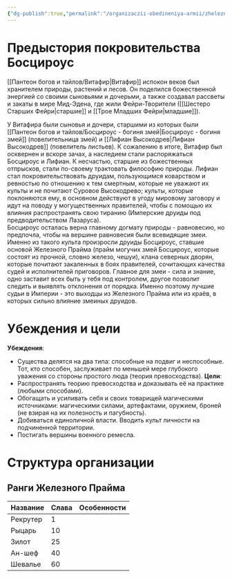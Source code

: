 ```yaml
---
{"dg-publish":true,"permalink":"/organizaczii-obedineniya-armii/zheleznyj-prajm/","dgPassFrontmatter":true}
---
```


# Предыстория покровительства Босцироус
[[Пантеон богов и тайлов/Витафир\|Витафир]] испокон веков был хранителем природы, растений и лесов. Он поделился божественной энергией со своими сыновьями и дочерьми, а также создавал рассветы и закаты в мире Мид-Эдена, где жили Фейри-Творители ([[Шестеро Старших Фейри\|старшие]] и [[Трое Младших Фейри\|младшие]]).

У Витафира были сыновья и дочери, старшими из которых были [[Пантеон богов и тайлов/Босцироус - богиня змей\|Босцироус - богиня змей]] (повелительница змей) и [[Лифиан Высокодрев\|Лифиан Высокодрев]] (повелитель листьев). 
К сожалению в итоге, Витафир был осквернен и вскоре зачах, а наследием стали распоряжаться Босцироус и Лифиан. К несчастью, старшие из божественных отпрысков, стали по-своему трактовать философию природы. 
Лифиан стал покровительствовать друидам, пользующимся коварством и ревностью по отношению к тем смертным, которые не уважают их культы и не почитают Суровое Высокодрево; культы, которые поклоняются ему, в основном действуют в угоду мировому заговору и идут на поводу у могущественных правителей, чтобы с помощью их влияния распространять свою тиранию (Имперские друиды под предводительством Лазаруса).  
Босцироус осталась верна главному догмату природы - равновесию, но предпочла, чтобы на вершине равновесия были всевидящие змеи. Именно из такого культа произросли друиды Босцироус, ставшие основой Железного Прайма (прайм могучих змей Босцироус, которые состоят из прочной, словно железо, чешуи), клана северных дворян, которые почитают закаленных в боях правителей, сочитающих качества судей и исполнителей приговоров. Главное для змеи - сила и знание, одно заставит всех быть у тебя под контролем, другое позволит следить и выявлять отклонения от порядка.
Именно поэтому лучшие судьи в Империи - это выходцы из Железного Прайма или из краёв, в которых сильно влияние змеиных друидов.

# Убеждения и цели

**Убеждения**: 
- Существа делятся на два типа: способные на подвиг и неспособные. Тот, кто способен, заслуживает по меньшей мере глубокого уважения со стороны простого люда (теория превосходства).
**Цели**: 
- Распространять теорию превосходства и доказывать её на практике (любыми способами).
- Обогащать и усиливать себя и своих товарищей магическими источниками: магическими силами, артефактами, оружием, броней (не взирая на их полезность и пагубность).
- Добиваться единоличной власти. Вводить культ личности на подчиненной территории.
- Постигать вершины военного ремесла.

# Структура организации

## Ранги Железного Прайма

| Название | Слава | Особенности |
| -------- | ----- | ----------- |
| Рекрутер | 1     |             |
| Рыцарь   | 10    |             |
| Зилот    | 25    |             |
| Ан-шеф   | 40    |             |
| Шевалье  | 60    |             |

